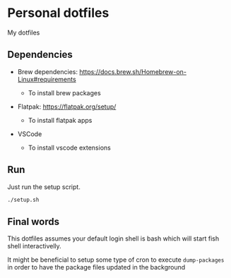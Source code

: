 # Personal dotfiles

My dotfiles

## Dependencies

- Brew dependencies: https://docs.brew.sh/Homebrew-on-Linux#requirements
  - To install brew packages

- Flatpak: https://flatpak.org/setup/
  - To install flatpak apps

- VSCode
  - To install vscode extensions

## Run

Just run the setup script.

```cmd
./setup.sh
```

## Final words

This dotfiles assumes your default login shell is bash which will start fish shell interactivelly.

It might be beneficial to setup some type of cron to execute `dump-packages` in order to have the
package files updated in the background
